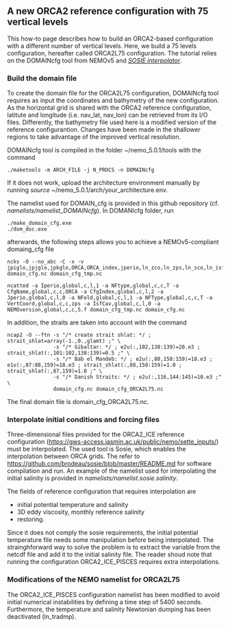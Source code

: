 ## A new ORCA2 reference configuration with 75 vertical levels

This how-to page describes how to build an ORCA2-based configuration with a different number of vertical levels.
Here, we build a 75 levels configuration, hereafter called ORCA2L75 configuration.
The tutorial relies on the DOMAINcfg tool from NEMOv5 and [*SOSIE interpolator*](https://github.com/brodeau/sosie).

### Build the domain file
To create the domain file for the ORCA2L75 configuration, DOMAINcfg tool requires as input the coordinates and bathymetry of the new configuration. 
As the horizontal grid is shared with the ORCA2 reference configuration, latitute and longitude (i.e. nav_lat, nav_lon) can be retrieved from its I/O files.
Differently, the bathymetry file used here is a modified version of the reference configurantion. Changes have been made in the shallower regions to take advantage of the improved vertical resolution.

DOMAINcfg tool is compiled in the folder ~/nemo_5.0.1/tools with the command
```
./maketools -m ARCH_FILE -j N_PROCS -n DOMAINcfg
```
If it does not work, upload the architecture environment manually by running *source* ~/nemo_5.0.1/arch/your_architecture.env.

The namelist used for DOMAIN_cfg is provided in this github repository (cf. *namelists/namelist_DOMAINcfg*).
In DOMANIcfg folder, run
```
./make_domain_cfg.exe
./dom_doc.exe
```
afterwards, the following steps allows you to achieve a NEMOv5-compliant domaing_cfg file
```
ncks -O --no_abc -C -x -v jpiglo,jpjglo,jpkglo,ORCA,ORCA_index,jperio,ln_zco,ln_zps,ln_sco,ln_isfcav,time_counter domain_cfg.nc domain_cfg_tmp.nc

ncatted -a Iperio,global,c,l,1 -a NFtype,global,c,c,T -a CfgName,global,c,c,ORCA -a CfgIndex,global,c,l,2 -a Jperio,global,c,l,0 -a NFold,global,c,l,1 -a NFType,global,c,c,T -a VertCoord,global,c,c,zps -a IsfCav,global,c,l,0 -a NEMOversion,global,c,c,5.f domain_cfg_tmp.nc domain_cfg.nc
```
In addition, the straits are taken into account with the command
```
ncap2 -O --ftn -s "/* create strait shlat: */ ; strait_shlat=array(-1.,0.,glamt) ;" \
               -s "/* Gibaltar: */ ; e2u(:,102,138:139)=20.e3 ; strait_shlat(:,101:102,138:139)=0.5 ;" \
               -s "/* Bab el Mandeb: */ ; e2u(:,88,158:159)=18.e3 ; e1v(:,87:88,159)=18.e3 ; strait_shlat(:,88,158:159)=1.0 ; strait_shlat(:,87,159)=1.0 ;" \
               -s "/* Danish Straits: */ ; e2u(:,116,144:145)=10.e3 ;" \
               domain_cfg.nc domain_cfg_ORCA2L75.nc
```
The final domain file is domain_cfg_ORCA2L75.nc. 

### Interpolate initial conditions and forcing files
Three-dimensional files provided for the ORCA2_ICE reference configuration (https://gws-access.jasmin.ac.uk/public/nemo/sette_inputs/) must be interpolated.
The used tool is Sosie, which enables the interpolation between ORCA grids.
The refer to https://github.com/brodeau/sosie/blob/master/README.md for software compilation and run.
An example of the namelist used for interpolating the initial salinity is provided in *namelists/namelist.sosie.salinity*.

The fields of reference configuration that requires interpolation are 
- initial potential temperature and salinity
- 3D eddy viscosity, monthly reference salinity
- restoring.

Since it does not comply the sosie requirements, the initial potential temperature file needs some manipulation before being interpolated. 
The strainghforward way to solve the problem is to extract the variable from the netcdf file and add it to the initial salinity file.
The reader shoud note that running the configuration ORCA2_ICE_PISCES requires extra interpolations.

### Modifications of the NEMO namelist for ORCA2L75
The ORCA2_ICE_PISCES configuration namelist has been modified to avoid initial numerical instabilities by defining a time step of 5400 seconds.
Furthermore, the temperature and salinity Newtonian dumping has been deactivated (ln_tradmp).


